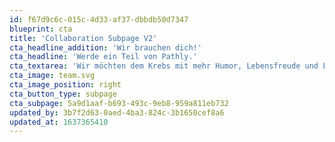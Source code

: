 ```yaml
---
id: f67d9c6c-015c-4d33-af37-dbbdb50d7347
blueprint: cta
title: 'Collaboration Subpage V2'
cta_headline_addition: 'Wir brauchen dich!'
cta_headline: 'Werde ein Teil von Pathly.'
cta_textarea: 'Wir möchten dem Krebs mit mehr Humor, Lebensfreude und Leichtigkeit begegnen, ohne dabei die Ernsthaftigkeit der Krankheit aus den Augen zu verlieren. Wir möchten frei von Tabus und Stigmen sein, eine einfache und verständliche Sprache verwenden und ein Wegweiser durch den Dschungel an Informationen sein. Dabei brauchen wir Deine Hilfe, denn Du kannst uns dabei helfen Pathly in den App- und Play Store zu bringen!'
cta_image: team.svg
cta_image_position: right
cta_button_type: subpage
cta_subpage: 5a9d1aaf-b693-493c-9eb8-959a811eb732
updated_by: 3b7f2d63-0aed-4ba3-824c-3b1650cef8a6
updated_at: 1637365410
---
```


